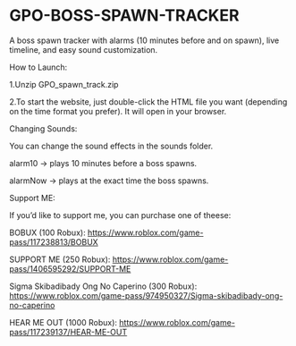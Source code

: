 # GPO-BOSS-SPAWN-TRACKER
A boss spawn tracker with alarms (10 minutes before and on spawn), live timeline, and easy sound customization.


How to Launch:

1.Unzip GPO_spawn_track.zip

2.To start the website, just double-click the HTML file you want (depending on the time format you prefer). It will open in your browser.

Changing Sounds:

You can change the sound effects in the sounds folder.

alarm10 → plays 10 minutes before a boss spawns.

alarmNow → plays at the exact time the boss spawns.

Support ME:

If you’d like to support me, you can purchase one of theese:

BOBUX (100 Robux): https://www.roblox.com/game-pass/117238813/BOBUX

SUPPORT ME (250 Robux): https://www.roblox.com/game-pass/1406595292/SUPPORT-ME

Sigma Skibadibady Ong No Caperino (300 Robux): https://www.roblox.com/game-pass/974950327/Sigma-skibadibady-ong-no-caperino

HEAR ME OUT (1000 Robux): https://www.roblox.com/game-pass/117239137/HEAR-ME-OUT
